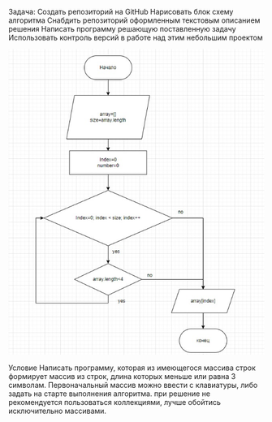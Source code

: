Задача:
Создать репозиторий на GitHub
Нарисовать блок схему алгоритма
Снабдить репозиторий оформленным текстовым описанием решения 
Написать программу решающую поставленную задачу 
Использовать контроль версий в работе над этим небольшим проектом

![БлокСхема](Exa1/Безымянный.jpg)


Условие 
Написать программу, которая из имеющегося массива строк формирует массив из строк, длина которых меньше или равна 3 символам. 
Первоначальный массив можно ввести с клавиатуры, либо задать на старте выполнения алгоритма. при решение не рекомендуется пользоваться коллекциями,
лучше обойтись исключительно массивами.